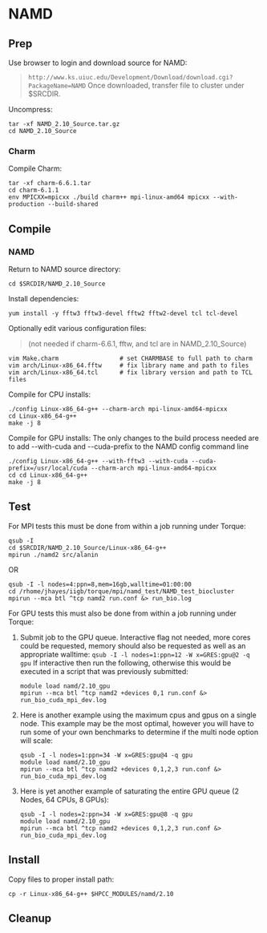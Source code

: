 # NAMD

## Prep
Use browser to login and download source for NAMD:
> `http://www.ks.uiuc.edu/Development/Download/download.cgi?PackageName=NAMD`
Once downloaded, transfer file to cluster under $SRCDIR.

Uncompress:
```
tar -xf NAMD_2.10_Source.tar.gz
cd NAMD_2.10_Source
```

### Charm
Compile Charm:
```
tar -xf charm-6.6.1.tar
cd charm-6.1.1
env MPICXX=mpicxx ./build charm++ mpi-linux-amd64 mpicxx --with-production --build-shared
```

## Compile

### NAMD
Return to NAMD source directory:
```
cd $SRCDIR/NAMD_2.10_Source
```
Install dependencies:
```
yum install -y fftw3 fftw3-devel fftw2 fftw2-devel tcl tcl-devel
```

Optionally edit various configuration files:
> (not needed if charm-6.6.1, fftw, and tcl are in NAMD_2.10_Source)
```
vim Make.charm                 # set CHARMBASE to full path to charm
vim arch/Linux-x86_64.fftw     # fix library name and path to files
vim arch/Linux-x86_64.tcl      # fix library version and path to TCL files
```

Compile for CPU installs:
```
./config Linux-x86_64-g++ --charm-arch mpi-linux-amd64-mpicxx
cd Linux-x86_64-g++
make -j 8
```

Compile for GPU installs:
The only changes to the build process needed are to add --with-cuda and --cuda-prefix to the NAMD config command line
```
./config Linux-x86_64-g++ --with-fftw3 --with-cuda --cuda-prefix=/usr/local/cuda --charm-arch mpi-linux-amd64-mpicxx
cd cd Linux-x86_64-g++
make -j 8
```

## Test
For MPI tests this must be done from within a job running under Torque:
```
qsub -I
cd $SRCDIR/NAMD_2.10_Source/Linux-x86_64-g++
mpirun ./namd2 src/alanin
```
OR
```
qsub -I -l nodes=4:ppn=8,mem=16gb,walltime=01:00:00
cd /rhome/jhayes/iigb/torque/mpi/namd_test/NAMD_test_biocluster
mpirun --mca btl ^tcp namd2 run.conf &> run_bio.log
```
For GPU tests this must also be done from within a job running under Torque:

1. Submit job to the GPU queue. Interactive flag not needed, more cores could be requested, memory should also be requested as well as an appropriate walltime:
   ```qsub -I -l nodes=1:ppn=12 -W x=GRES:gpu@2 -q gpu```
   If interactive then run the following, otherwise this would be executed in a script that was previously submitted:
   ```
   module load namd/2.10_gpu
   mpirun --mca btl ^tcp namd2 +devices 0,1 run.conf &> run_bio_cuda_mpi_dev.log
   ```
2. Here is another example using the maximum cpus and gpus on a single node. This example may be the most optimal, however you will have to run some of your own benchmarks to determine if the multi node option will scale:
   ```
   qsub -I -l nodes=1:ppn=34 -W x=GRES:gpu@4 -q gpu
   module load namd/2.10_gpu
   mpirun --mca btl ^tcp namd2 +devices 0,1,2,3 run.conf &> run_bio_cuda_mpi_dev.log
   ```
3. Here is yet another example of saturating the entire GPU queue (2 Nodes, 64 CPUs, 8 GPUs):
   ```
   qsub -I -l nodes=2:ppn=34 -W x=GRES:gpu@8 -q gpu
   module load namd/2.10_gpu
   mpirun --mca btl ^tcp namd2 +devices 0,1,2,3 run.conf &> run_bio_cuda_mpi_dev.log
   ```

## Install
Copy files to proper install path:
```
cp -r Linux-x86_64-g++ $HPCC_MODULES/namd/2.10
```

## Cleanup

